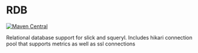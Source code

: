 RDB
==

[![Maven Central](https://maven-badges.herokuapp.com/maven-central/io.paradoxical/slick/badge.svg)](https://maven-badges.herokuapp.com/maven-central/io.paradoxical/slick)

Relational database support for slick and squeryl.  Includes hikari connection pool
that supports metrics as well as ssl connections